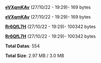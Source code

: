 [**eVXqmKAv**](/data/eVXqmKAv.txt) (27/10/22 - 19:29)- 169 bytes

[**eVXqmKAv**](/data/eVXqmKAv.txt) (27/10/22 - 19:29)- 169 bytes

[**Rr6QfL7H**](/data/Rr6QfL7H.txt) (27/10/22 - 19:29)- 100342 bytes

[**Rr6QfL7H**](/data/Rr6QfL7H.txt) (27/10/22 - 19:29)- 100342 bytes

**Total Datas**: 554

**Total Size**: 2.97 MB / 3.0 MB